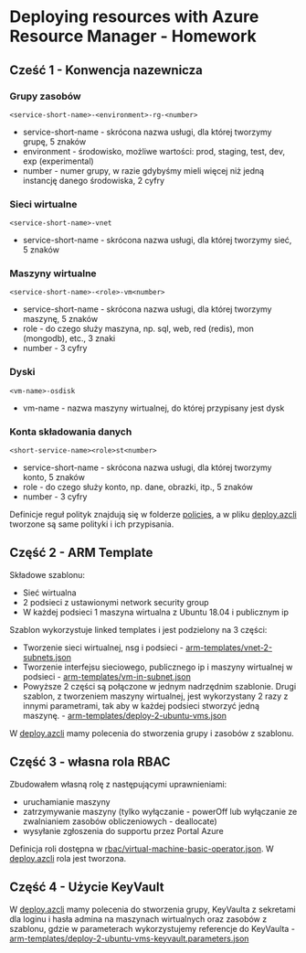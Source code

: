 # Deploying resources with Azure Resource Manager - Homework
## Cześć 1 - Konwencja nazewnicza
### Grupy zasobów

`<service-short-name>-<environment>-rg-<number>`

- service-short-name - skrócona nazwa usługi, dla której tworzymy grupę, 5 znaków
- environment - środowisko, możliwe wartości: prod, staging, test, dev, exp (experimental)
- number - numer grupy, w razie gdybyśmy mieli więcej niż jedną instancję danego środowiska, 2 cyfry

### Sieci wirtualne

`<service-short-name>-vnet`

- service-short-name - skrócona nazwa usługi, dla której tworzymy sieć, 5 znaków

### Maszyny wirtualne

`<service-short-name>-<role>-vm<number>`

- service-short-name - skrócona nazwa usługi, dla której tworzymy maszynę, 5 znaków
- role - do czego służy maszyna, np. sql, web, red (redis), mon (mongodb), etc., 3 znaki
- number - 3 cyfry

### Dyski

`<vm-name>-osdisk`

- vm-name - nazwa maszyny wirtualnej, do której przypisany jest dysk

### Konta składowania danych

`<short-service-name><role>st<number>`

- service-short-name - skrócona nazwa usługi, dla której tworzymy konto, 5 znaków
- role - do czego służy konto, np. dane, obrazki, itp., 5 znaków
- number - 3 cyfry

Definicje reguł polityk znajdują się w folderze [policies](/policies), a w pliku [deploy.azcli](deploy.azcli) tworzone są same polityki i ich przypisania.

## Część 2 - ARM Template

Składowe szablonu:
- Sieć wirtualna
- 2 podsieci z ustawionymi network security group
- W każdej podsieci 1 maszyna wirtualna z Ubuntu 18.04 i publicznym ip

Szablon wykorzystuje linked templates i jest podzielony na 3 części:
- Tworzenie sieci wirtualnej, nsg i podsieci - [arm-templates/vnet-2-subnets.json](/arm-templates/vnet-2-subnets.json)
- Tworzenie interfejsu sieciowego, publicznego ip i maszyny wirtualnej w podsieci - [arm-templates/vm-in-subnet.json](/arm-templates/vm-in-subnet.json)
- Powyższe 2 części są połączone w jednym nadrzędnim szablonie. Drugi szablon, z tworzeniem maszyny wirtualnej, jest wykorzystany 2 razy z innymi parametrami, tak aby w każdej podsieci stworzyć jedną maszynę. - [arm-templates/deploy-2-ubuntu-vms.json](arm-templates/deploy-2-ubuntu-vms.json)

W [deploy.azcli](deploy.azcli) mamy polecenia do stworzenia grupy i zasobów z szablonu.

## Część 3 - własna rola RBAC

Zbudowałem własną rolę z następującymi uprawnieniami:
- uruchamianie maszyny
- zatrzymywanie maszyny (tylko wyłączanie - powerOff lub wyłączanie ze zwalnianiem zasobów obliczeniowych - deallocate)
- wysyłanie zgłoszenia do supportu przez Portal Azure

Definicja roli dostępna w [rbac/virtual-machine-basic-operator.json](rbac/virtual-machine-basic-operator.json). W [deploy.azcli](deploy.azcli) rola jest tworzona.

## Część 4 - Użycie KeyVault

W [deploy.azcli](deploy.azcli) mamy polecenia do stworzenia grupy, KeyVaulta z sekretami dla loginu i hasła admina na maszynach wirtualnych oraz zasobów z szablonu, gdzie w parameterach wykorzystujemy referencje do KeyVaulta - [arm-templates/deploy-2-ubuntu-vms-keyvault.parameters.json](arm-templates/deploy-2-ubuntu-vms-keyvault.parameters.json)
